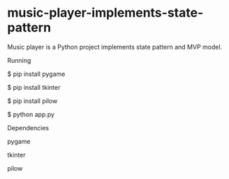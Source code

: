 # music-player-implements-state-pattern
Music player is a Python project implements state pattern and MVP model. 

Running

$ pip install pygame

$ pip install tkinter

$ pip install pilow

$ python app.py

Dependencies

pygame

tkinter

pilow
